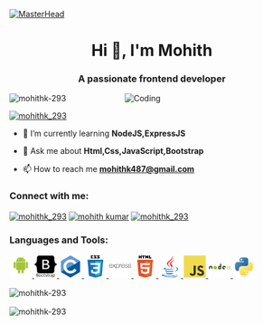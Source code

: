 [![MasterHead](https://i.pinimg.com/originals/cb/0d/13/cb0d139e178018df8b3e778369395ac7.gif)](https://Mohithk-293.io)
<h1 align="center">Hi 👋, I'm Mohith</h1>
<h3 align="center">A passionate frontend developer</h3>
<img align="right" alt="Coding" width="300" src="https://i.pinimg.com/originals/ef/16/e4/ef16e4e68b0d3cb81e6bb8a8c3258d7e.gif">
<p align="left"> <img src="https://komarev.com/ghpvc/?username=mohithk-293&label=Profile%20views&color=0e75b6&style=flat" alt="mohithk-293" /> </p>

<p align="left"> <a href="https://twitter.com/mohithk_293" target="blank"><img src="https://img.shields.io/twitter/follow/mohithk_293?logo=twitter&style=for-the-badge" alt="mohithk_293" /></a> </p>

- 🌱 I’m currently learning **NodeJS,ExpressJS**

- 💬 Ask me about **Html,Css,JavaScript,Bootstrap**

- 📫 How to reach me **mohithk487@gmail.com**

<h3 align="left">Connect with me:</h3>
<p align="left">
<a href="https://twitter.com/mohithk_293" target="blank"><img align="center" src="https://raw.githubusercontent.com/rahuldkjain/github-profile-readme-generator/master/src/images/icons/Social/twitter.svg" alt="mohithk_293" height="30" width="40" /></a>
<a href="https://linkedin.com/in/mohith kumar" target="blank"><img align="center" src="https://raw.githubusercontent.com/rahuldkjain/github-profile-readme-generator/master/src/images/icons/Social/linked-in-alt.svg" alt="mohith kumar" height="30" width="40" /></a>
<a href="https://instagram.com/mohithk_293" target="blank"><img align="center" src="https://raw.githubusercontent.com/rahuldkjain/github-profile-readme-generator/master/src/images/icons/Social/instagram.svg" alt="mohithk_293" height="30" width="40" /></a>
</p>

<h3 align="left">Languages and Tools:</h3>
<p align="left"> <a href="https://developer.android.com" target="_blank" rel="noreferrer"> <img src="https://raw.githubusercontent.com/devicons/devicon/master/icons/android/android-original-wordmark.svg" alt="android" width="40" height="40"/> </a> <a href="https://getbootstrap.com" target="_blank" rel="noreferrer"> <img src="https://raw.githubusercontent.com/devicons/devicon/master/icons/bootstrap/bootstrap-plain-wordmark.svg" alt="bootstrap" width="40" height="40"/> </a> <a href="https://www.cprogramming.com/" target="_blank" rel="noreferrer"> <img src="https://raw.githubusercontent.com/devicons/devicon/master/icons/c/c-original.svg" alt="c" width="40" height="40"/> </a> <a href="https://www.w3schools.com/css/" target="_blank" rel="noreferrer"> <img src="https://raw.githubusercontent.com/devicons/devicon/master/icons/css3/css3-original-wordmark.svg" alt="css3" width="40" height="40"/> </a> <a href="https://expressjs.com" target="_blank" rel="noreferrer"> <img src="https://raw.githubusercontent.com/devicons/devicon/master/icons/express/express-original-wordmark.svg" alt="express" width="40" height="40"/> </a> <a href="https://www.w3.org/html/" target="_blank" rel="noreferrer"> <img src="https://raw.githubusercontent.com/devicons/devicon/master/icons/html5/html5-original-wordmark.svg" alt="html5" width="40" height="40"/> </a> <a href="https://www.java.com" target="_blank" rel="noreferrer"> <img src="https://raw.githubusercontent.com/devicons/devicon/master/icons/java/java-original.svg" alt="java" width="40" height="40"/> </a> <a href="https://developer.mozilla.org/en-US/docs/Web/JavaScript" target="_blank" rel="noreferrer"> <img src="https://raw.githubusercontent.com/devicons/devicon/master/icons/javascript/javascript-original.svg" alt="javascript" width="40" height="40"/> </a> <a href="https://nodejs.org" target="_blank" rel="noreferrer"> <img src="https://raw.githubusercontent.com/devicons/devicon/master/icons/nodejs/nodejs-original-wordmark.svg" alt="nodejs" width="40" height="40"/> </a> <a href="https://www.python.org" target="_blank" rel="noreferrer"> <img src="https://raw.githubusercontent.com/devicons/devicon/master/icons/python/python-original.svg" alt="python" width="40" height="40"/> </a> </p>

<p><img align="center" src="https://github-readme-stats.vercel.app/api/top-langs?username=mohithk-293&show_icons=true&locale=en&layout=compact" alt="mohithk-293" /></p>

<p><img align="center" src="https://github-readme-streak-stats.herokuapp.com/?user=mohithk-293&" alt="mohithk-293" /></p>



